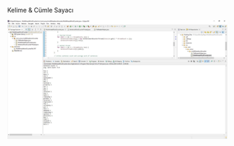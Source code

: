 Kelime & Cümle Sayacı

![ScreenShot](https://github.com/yunussezgin/MultithreadWordCounter/blob/master/resources/console_screenshot.JPG)

